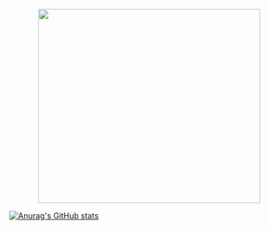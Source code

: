 
<p align="Center">
  <img src="https://i.imgur.com/VLxBYkW.png" height="350" width="400" />
  </p>



[![Anurag's GitHub stats](https://github-readme-stats.vercel.app/api?username=TrevorBraaten)](https://github.com/TrevorBraaten/github-readme-stats)











<!--
**TrevorBraaten/TrevorBraaten** is a ✨ _special_ ✨ repository because its `README.md` (this file) appears on your GitHub profile.

Here are some ideas to get you started:

- 🔭 I’m currently working on ...
- 🌱 I’m currently learning ...
- 👯 I’m looking to collaborate on ...
- 🤔 I’m looking for help with ...
- 💬 Ask me about ...
- 📫 How to reach me: ...
- 😄 Pronouns: ...
- ⚡ Fun fact: ...
-->
